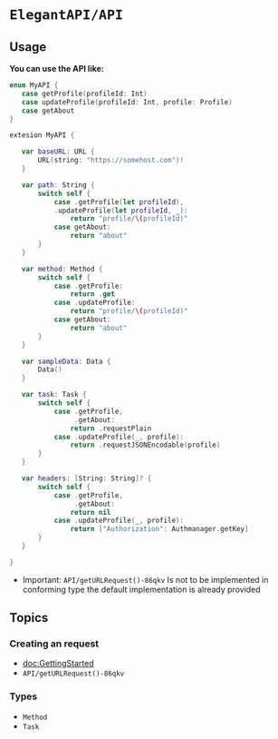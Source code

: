 # ``ElegantAPI/API``

## Usage

**You can use the API like:**

```swift
enum MyAPI {
   case getProfile(profileId: Int)
   case updateProfile(profileId: Int, profile: Profile)
   case getAbout
}

extesion MyAPI {

   var baseURL: URL {
       URL(string: "https://somehost.com")!
   }

   var path: String {
       switch self {
           case .getProfile(let profileId),
           .updateProfile(let profileId, _):
               return "profile/\(profileId)"
           case getAbout:
               return "about"
       }
   }

   var method: Method {
       switch self {
           case .getProfile:
               return .get
           case .updateProfile:
               return "profile/\(profileId)"
           case getAbout:
               return "about"
       }
   }

   var sampleData: Data {
       Data()
   }

   var task: Task {
       switch self {
           case .getProfile,
                .getAbout:
               return .requestPlain
           case .updateProfile(_, profile):
               return .requestJSONEncodable(profile)
       }
   }

   var headers: [String: String]? {
       switch self {
           case .getProfile,
                .getAbout:
               return nil
           case .updateProfile(_, profile):
               return ["Authorization": Authmanager.getKey]
       }
   }

}
```


- Important: ``API/getURLRequest()-86qkv`` Is not to be implemented in conforming type the default implementation is already provided

## Topics

### Creating an request

- <doc:GettingStarted>
- ``API/getURLRequest()-86qkv``

### Types

- ``Method``
- ``Task``


